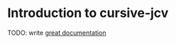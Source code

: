 # Introduction to cursive-jcv

TODO: write [great documentation](http://jacobian.org/writing/what-to-write/)
